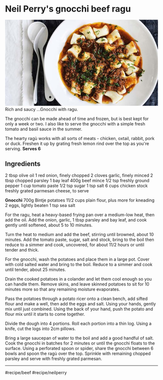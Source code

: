 # Neil Perry's gnocchi beef ragu
![](assets/ee4a328e6f5dcc654f3f0f9750732036.png)
Rich and saucy ...Gnocchi with ragu. 

The gnocchi can be made ahead of time and frozen, but is best kept for only a week or two. I also like to serve the gnocchi with a simple fresh tomato and basil sauce in the summer.

The hearty ragù works with all sorts of meats - chicken, oxtail, rabbit, pork or duck. Freshen it up by grating fresh lemon rind over the top as you're serving.
**Serves 6**

## Ingredients
2 tbsp olive oil
1 red onion, finely chopped
2 cloves garlic, finely minced
2 tbsp chopped parsley
1 bay leaf
400g beef mince
1/2 tsp freshly ground pepper
1 cup tomato paste
1/2 tsp sugar
1 tsp salt
6 cups chicken stock
freshly grated parmesan cheese, to serve

**Gnocchi**
700g Bintje potatoes
11/2 cups plain flour, plus more for kneading
2 eggs, lightly beaten
1 tsp sea salt


For the ragu, heat a heavy-based frying pan over a medium-low heat, then add the oil. Add the onion, garlic, 1 tbsp parsley and bay leaf, and cook gently until softened, about 5 to 10 minutes.

Turn the heat to medium and add the beef, stirring until browned, about 10 minutes. Add the tomato paste, sugar, salt and stock, bring to the boil then reduce to a simmer and cook, uncovered, for about 11/2 hours or until tender and thick.

For the gnocchi, wash the potatoes and place them in a large pot. Cover with cold salted water and bring to the boil. Reduce to a simmer and cook until tender, about 25 minutes.

Drain the cooked potatoes in a colander and let them cool enough so you can handle them. Remove skins, and leave skinned potatoes to sit for 10 minutes more so that any remaining moisture evaporates.

Pass the potatoes through a potato ricer onto a clean bench, add sifted flour and make a well, then add the eggs and salt. Using your hands, gently mix until just combined. Using the back of your hand, push the potato and flour mix until it starts to come together.

Divide the dough into 4 portions. Roll each portion into a thin log. Using a knife, cut the logs into 2cm pillows.

Bring a large saucepan of water to the boil and add a good handful of salt. Cook the gnocchi in batches for 2 minutes or until the gnocchi floats to the surface. Using a perforated spoon or spider, share the gnocchi between 6 bowls and spoon the ragù over the top. Sprinkle with remaining chopped parsley and serve with freshly grated parmesan.
- - - -

#recipe/beef #recipe/neilperry

